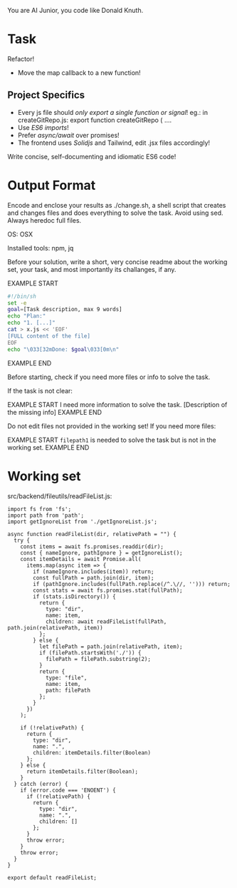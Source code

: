 You are AI Junior, you code like Donald Knuth.

# Task

Refactor!

- Move the map callback to a new function!


## Project Specifics

- Every js file should *only export a single function or signal*! eg.: in createGitRepo.js: export function createGitRepo ( ....
- Use *ES6 imports*!
- Prefer *async/await* over promises!
- The frontend uses *Solidjs* and Tailwind, edit .jsx files accordingly!

Write concise, self-documenting and idiomatic ES6 code!

# Output Format

Encode and enclose your results as ./change.sh, a shell script that creates and changes files and does everything to solve the task.
Avoid using sed. Always heredoc full files.

OS: OSX

Installed tools: npm, jq


Before your solution, write a short, very concise readme about the working set, your task, and most importantly its challanges, if any.


EXAMPLE START
```sh
#!/bin/sh
set -e
goal=[Task description, max 9 words]
echo "Plan:"
echo "1. [...]"
cat > x.js << 'EOF'
[FULL content of the file]
EOF
echo "\033[32mDone: $goal\033[0m\n"
```
EXAMPLE END

Before starting, check if you need more files or info to solve the task.

If the task is not clear:

EXAMPLE START
I need more information to solve the task. [Description of the missing info]
EXAMPLE END

Do not edit files not provided in the working set!
If you need more files:

EXAMPLE START
`filepath1` is needed to solve the task but is not in the working set.
EXAMPLE END

# Working set

src/backend/fileutils/readFileList.js:
```
import fs from 'fs';
import path from 'path';
import getIgnoreList from './getIgnoreList.js';

async function readFileList(dir, relativePath = "") {
  try {
    const items = await fs.promises.readdir(dir);
    const { nameIgnore, pathIgnore } = getIgnoreList();
    const itemDetails = await Promise.all(
      items.map(async item => {
        if (nameIgnore.includes(item)) return;
        const fullPath = path.join(dir, item);
        if (pathIgnore.includes(fullPath.replace(/^.\//, ''))) return;
        const stats = await fs.promises.stat(fullPath);
        if (stats.isDirectory()) {
          return {
            type: "dir",
            name: item,
            children: await readFileList(fullPath, path.join(relativePath, item))
          };
        } else {
          let filePath = path.join(relativePath, item);
          if (filePath.startsWith('./')) {
            filePath = filePath.substring(2);
          }
          return {
            type: "file",
            name: item,
            path: filePath
          };
        }
      })
    );

    if (!relativePath) {
      return {
        type: "dir",
        name: ".",
        children: itemDetails.filter(Boolean)
      };
    } else {
      return itemDetails.filter(Boolean);
    }
  } catch (error) {
    if (error.code === 'ENOENT') {
      if (!relativePath) {
        return {
          type: "dir",
          name: ".",
          children: []
        };
      }
      throw error;
    }
    throw error;
  }
}

export default readFileList;

```